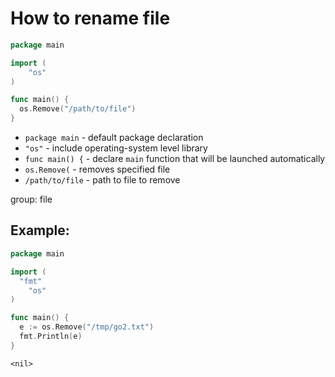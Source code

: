 # How to rename file

```go
package main

import (
	"os"
)

func main() {
  os.Remove("/path/to/file")
}
```

- `package main` - default package declaration
- `"os"` - include operating-system level library
- `func main() {` - declare `main` function that will be launched automatically
- `os.Remove(` - removes specified file
- `/path/to/file` - path to file to remove

group: file

## Example: 
```go
package main

import (
  "fmt"
	"os"
)

func main() {
  e := os.Remove("/tmp/go2.txt")
  fmt.Println(e)
}
```
```
<nil>
```

